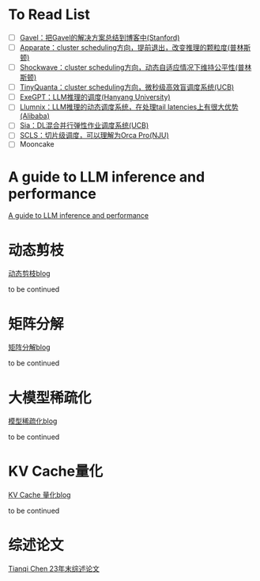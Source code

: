 # To Read List

- [ ] [Gavel：把Gavel的解决方案总结到博客中(Stanford)](Gavel.md) 
- [ ] [Apparate：cluster scheduling方向，提前退出，改变推理的颗粒度(普林斯顿)](Apparate.md) 
- [ ] [Shockwave：cluster scheduling方向，动态自适应情况下维持公平性(普林斯顿)](Shockwave.md)  
- [ ] [TinyQuanta：cluster scheduling方向，微秒级高效盲调度系统(UCB)](TinyQuanta.md) 
- [ ] [ExeGPT：LLM推理的调度(Hanyang University)](ExeGPT.md)  
- [ ] [Llumnix：LLM推理的动态调度系统，在处理tail latencies上有很大优势(Alibaba)](Llumnix.md) 
- [ ] [Sia：DL混合并行弹性作业调度系统(UCB)](Sia.md) 
- [ ] [SCLS：切片级调度，可以理解为Orca Pro(NJU)](SCLS.md) 
- [ ] Mooncake

# A guide to LLM inference and performance

[A guide to LLM inference and performance](https://www.baseten.co/blog/llm-transformer-inference-guide)



# 动态剪枝

[动态剪枝blog](https://zhuanlan.zhihu.com/p/675585887)

to be continued



# 矩阵分解

[矩阵分解blog](https://zhuanlan.zhihu.com/p/678891209)

to be continued



# 大模型稀疏化

[模型稀疏化blog](https://zhuanlan.zhihu.com/p/679376718)

to be continued



# KV Cache量化

[KV Cache 量化blog](https://zhuanlan.zhihu.com/p/691537237)

to be continued



# 综述论文

[Tianqi Chen 23年末综述论文](https://arxiv.org/abs/2312.15234)